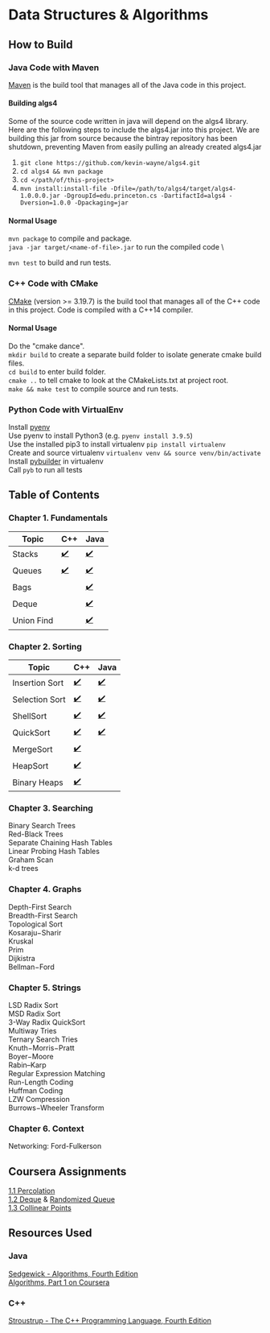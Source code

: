 # Data Structures & Algorithms

## How to Build
### Java Code with Maven
[Maven](https://maven.apache.org/) is the build tool that manages all of the
Java code in this project. 

#### Building algs4 
Some of the source code written in java will depend on the algs4 library. Here
are the following steps to include the algs4.jar into this project. We are
building this jar from source because the bintray repository has been shutdown,
preventing Maven from easily pulling an already created algs4.jar

1. `git clone https://github.com/kevin-wayne/algs4.git`
2. `cd algs4 && mvn package`
3. `cd </path/of/this-project>`
4. `mvn install:install-file -Dfile=/path/to/algs4/target/algs4-1.0.0.0.jar -DgroupId=edu.princeton.cs -DartifactId=algs4 -Dversion=1.0.0 -Dpackaging=jar`

#### Normal Usage
`mvn package` to compile and package. \
`java -jar target/<name-of-file>.jar` to run the compiled code \

`mvn test` to build and run tests.

### C++ Code with CMake
[CMake](https://cmake.org/) (version >= 3.19.7) is the build tool that manages all of the C++
code in this project. Code is compiled with a C++14 compiler.

#### Normal Usage
Do the "cmake dance". \
`mkdir build` to create a separate build folder to isolate generate cmake build
files. \
`cd build` to enter build folder. \
`cmake ..` to tell cmake to look at the CMakeLists.txt at project root. \
`make && make test` to compile source and run tests.

### Python Code with VirtualEnv
Install [pyenv](https://github.com/pyenv/pyenv#installation) \
Use pyenv to install Python3 (e.g. `pyenv install 3.9.5`) \
Use the installed pip3 to install virtualenv `pip install virtualenv` \
Create and source virtualenv `virtualenv venv && source venv/bin/activate` \
Install [pybuilder](https://pybuilder.io/documentation/tutorial) in virtualenv \
Call `pyb` to run all tests

## Table of Contents
### Chapter 1. Fundamentals
| Topic | C++ | Java |
|-------|-----|------|
| Stacks | [:heavy_check_mark:](https://github.com/anthonygraca/algorithms/blob/main/src/main/cpp/fundamentals/stack) | [:heavy_check_mark:](https://github.com/anthonygraca/algorithms/blob/main/src/main/java/io/anthonygraca/princeton/chapter1/stack) | 
| Queues | [:heavy_check_mark:](https://github.com/anthonygraca/algorithms/blob/main/src/main/cpp/fundamentals/queue) | [:heavy_check_mark:](https://github.com/anthonygraca/algorithms/blob/main/src/main/java/io/anthonygraca/princeton/chapter1/queue) |
| Bags   | | [:heavy_check_mark:](https://github.com/anthonygraca/algorithms/blob/main/src/main/java/io/anthonygraca/princeton/chapter1/bag) |
| Deque  | | [:heavy_check_mark:](https://github.com/anthonygraca/algorithms/blob/main/src/main/java/io/anthonygraca/princeton/chapter1/deque/) |
| Union Find | | [:heavy_check_mark:](https://github.com/anthonygraca/algorithms/blob/main/src/main/java/io/anthonygraca/princeton/chapter1/UnionFind.java) |
### Chapter 2. Sorting
| Topic | C++ | Java |
|-------|-----|------|
| Insertion Sort | [:heavy_check_mark:](https://github.com/anthonygraca/algorithms/blob/main/src/main/cpp/sorting/insertion/insertion-sort.h) | [:heavy_check_mark:](https://github.com/anthonygraca/algorithms/blob/main/src/main/java/io/anthonygraca/princeton/chapter2/Insertion.java) | 
| Selection Sort | [:heavy_check_mark:](https://github.com/anthonygraca/algorithms/blob/main/src/main/cpp/sorting/selection/selection-sort.h) | [:heavy_check_mark:](https://github.com/anthonygraca/algorithms/blob/main/src/main/java/io/anthonygraca/princeton/chapter2/Selection.java) |
| ShellSort | [:heavy_check_mark:](https://github.com/anthonygraca/algorithms/blob/main/src/main/cpp/sorting/shellsort/shell-sort.h)| [:heavy_check_mark:](https://github.com/anthonygraca/algorithms/blob/main/src/main/java/io/anthonygraca/princeton/chapter2/Shell.java) |
| QuickSort | [:heavy_check_mark:](https://github.com/anthonygraca/algorithms/blob/main/src/main/cpp/sorting/quicksort/quick-sort.h) | [:heavy_check_mark:](https://github.com/anthonygraca/algorithms/blob/main/src/main/java/io/anthonygraca/princeton/chapter2/Quick.java) |
| MergeSort | [:heavy_check_mark:](https://github.com/anthonygraca/algorithms/blob/main/src/main/cpp/sorting/mergesort/merge-sort.h) || [:heavy_check_mark:](https://github.com/anthonygraca/algorithms/blob/main/src/main/java/io/anthonygraca/princeton/chapter2/Merge.java) |
| HeapSort | [:heavy_check_mark:](https://github.com/anthonygraca/algorithms/blob/main/src/main/cpp/sorting/heapsort/heap-sort.h) |  |
| Binary Heaps | [:heavy_check_mark:](https://github.com/anthonygraca/algorithms/blob/main/src/main/cpp/sorting/binary-heap/binary-heap.h) |  |
### Chapter 3. Searching
Binary Search Trees \
Red-Black Trees \
Separate Chaining Hash Tables \
Linear Probing Hash Tables \
Graham Scan \
k-d trees
### Chapter 4. Graphs
Depth-First Search \
Breadth-First Search \
Topological Sort \
Kosaraju−Sharir \
Kruskal \
Prim \
Dijkistra \
Bellman−Ford
### Chapter 5. Strings
LSD Radix Sort \
MSD Radix Sort \
3-Way Radix QuickSort \
Multiway Tries \
Ternary Search Tries \
Knuth−Morris−Pratt \
Boyer−Moore \
Rabin–Karp \
Regular Expression Matching \
Run-Length Coding \
Huffman Coding \
LZW Compression \
Burrows−Wheeler Transform
### Chapter 6. Context
Networking: Ford-Fulkerson

## Coursera Assignments
[1.1 Percolation](https://github.com/anthonygraca/algorithms/tree/main/src/main/java/io/anthonygraca/princeton/chapter1/percolation) \
[1.2 Deque](https://github.com/anthonygraca/algorithms/blob/main/src/main/java/io/anthonygraca/princeton/chapter1/deque/Deque.java) & [Randomized Queue](https://github.com/anthonygraca/algorithms/blob/main/src/main/java/io/anthonygraca/princeton/chapter1/randomized_queue/RandomizedQueue.java) \
[1.3 Collinear Points](https://github.com/anthonygraca/algorithms/blob/main/src/main/java/io/anthonygraca/princeton/chapter2/CollinearPoints/FastCollinearPoints.java)

## Resources Used
### Java
[Sedgewick - Algorithms, Fourth Edition](https://www.amazon.com/Algorithms-4th-Robert-Sedgewick/dp/032157351X) \
[Algorithms, Part 1 on Coursera](https://www.coursera.org/learn/algorithms-part1/home/info)
### C++
[Stroustrup - The C++ Programming Language, Fourth Edition](https://www.amazon.com/C-Programming-Language-4th/dp/0321563840)
